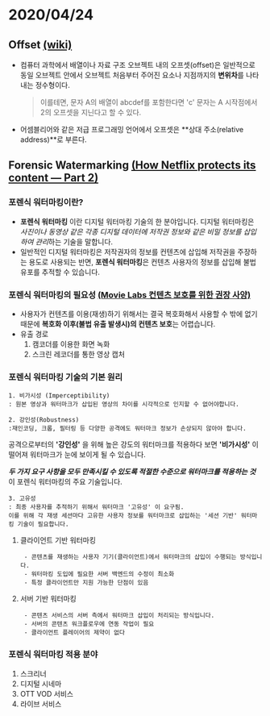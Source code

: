 # 2020/04/24

## Offset [(wiki)](https://ko.wikipedia.org/wiki/%EC%98%A4%ED%94%84%EC%85%8B_(%EC%BB%B4%ED%93%A8%ED%84%B0_%EA%B3%BC%ED%95%99))

- 컴퓨터 과학에서 배열이나 자료 구조 오브젝트 내의 오프셋(offset)은 일반적으로 동일 오브젝트 안에서 오브젝트 처음부터 주어진 요소나 지점까지의 **변위차**를 나타내는 정수형이다.

    > 이를테면, 문자 A의 배열이 abcdef를 포함한다면 'c' 문자는 A 시작점에서 2의 오프셋을 지닌다고 할 수 있다.

- 어셈블리어와 같은 저급 프로그래밍 언어에서 오프셋은 **상대 주소(relative address)**로 부른다.

## Forensic Watermarking [(How Netflix protects its content — Part 2)](https://pallycon.tistory.com/entry/%EB%84%B7%ED%94%8C%EB%A6%AD%EC%8A%A4%EB%8A%94-%EC%96%B4%EB%96%BB%EA%B2%8C-%EC%BD%98%ED%85%90%EC%B8%A0%EB%A5%BC-%EB%B3%B4%ED%98%B8%ED%95%98%EB%8A%94%EA%B0%80-%EC%A0%9C2%EB%B6%80)

### 포렌식 워터마킹이란?
- **포렌식 워터마킹** 이란 디지털 워터마킹 기술의 한 분야입니다. 디지털 워터마킹은 *사진이나 동영상 같은 각종 디지털 데이터에 저작권 정보와 같은 비밀 정보를 삽입하여 관리*하는 기술을 말합니다. 
- 일반적인 디지털 워터마킹은 저작권자의 정보를 컨텐츠에 삽입해 저작권을 주장하는 용도로 사용되는 반면, **포렌식 워터마킹**은 컨텐츠 사용자의 정보를 삽입해 불법 유포를 추적할 수 있습니다. 

### 포렌식 워터마킹의 필요성 [(Movie Labs 컨텐츠 보호를 위한 권장 사양)](https://movielabs.com/solutions-specifications/enhanced-content-protection-ecp/)
- 사용자가 컨텐츠를 이용(재생)하기 위해서는 결국 복호화해서 사용할 수 밖에 없기 때문에 **복호화 이후(불법 유출 발생시)의 컨텐츠 보호**는 어렵습니다. 
- 유출 경로
    1. 캠코더를 이용한 화면 녹화
    2. 스크린 레코더를 통한 영상 캡처
    
### 포렌식 워터마킹 기술의 기본 원리
    1. 비가시성 (Imperceptibility)
    : 원본 영상과 워터마크가 삽입된 영상의 차이를 시각적으로 인지할 수 없어야합니다. 
    
    2. 강인성(Robustness)
    :재인코딩, 크롭, 필터링 등 다양한 공격에도 워터마크 정보가 손상되지 않아야 합니다.
    
공격으로부터의 **'강인성'** 을 위해 높은 강도의 워터마크를 적용하다 보면 **'비가시성'** 이 떨어져 워터마크가 눈에 보이게 될 수 있습니다.

***두 가지 요구 사항을 모두 만족시킬 수 있도록 적절한 수준으로 워터마크를 적용하는 것*** 이 포렌식 워터마킹의 주요 기술입니다. 

    3. 고유성
    : 최종 사용자를 추적하기 위해서 워터마크 '고유성' 이 요구됨. 
    이를 위해 각 재생 세션마다 고유한 사용자 정보를 워터마크로 삽입하는 '세션 기반' 워터마킹 기술이 필요합니다. 
    
1. 클라이언트 기반 워터마킹 
    
        - 콘텐츠를 재생하는 사용자 기기(클라이언트)에서 워터마크의 삽입이 수행되는 방식입니다. 
        - 워터마킹 도입에 필요한 서버 백엔드의 수정이 최소화
        - 특정 클라이언트만 지원 가능한 단점이 있음
    
2. 서버 기반 워터마킹
    
        - 콘텐츠 서비스의 서버 측에서 워터마크 삽입이 처리되는 방식입니다. 
        - 서버의 콘텐츠 워크플로우에 연동 작업이 필요 
        - 클라이언트 플레이어의 제약이 없다
        
### 포렌식 워터마킹 적용 분야
1. 스크리너
2. 디지털 시네마
3. OTT VOD 서비스
4. 라이브 서비스 
    
    
    
    
    

